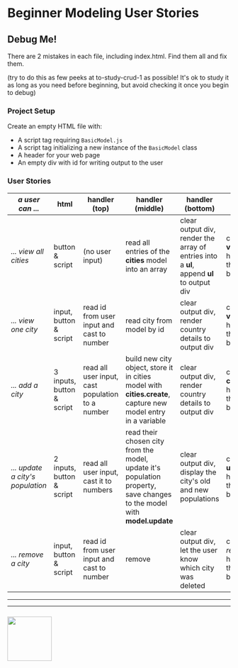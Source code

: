 # Beginner Modeling User Stories

## Debug Me!

There are 2 mistakes in each file, including index.html.  Find them all and fix them.

(try to do this as few peeks at to-study-crud-1 as possible! It's ok to study it as long as you need before beginning, but avoid checking it once you begin to debug)

### Project Setup

Create an empty HTML file with: 
* A script tag requiring ```BasicModel.js```
* A script tag initializing a new instance of the ```BasicModel``` class
* A header for your web page
* An empty div with id for writing output to the user

### User Stories

| _a user can ..._ | html |handler (top) | handler (middle) | handler (bottom) |   listener |
| --- | --- | --- | --- | --- | --- |
| _... view all cities_ | button & script | (no user input)  | read all entries of the __cities__ model into an array | clear output div, render the array of entries into a __ul__,  append __ul__ to output div |  connect the __view\_all__ handler to the new button |
| _... view one city_ | input, button & script | read id from user input and cast to number  | read city from model by id | clear output div, render country details to output div | connect the __view\_one__ handler to the new button |
| _... add a city_ | 3  inputs, button &  script | read all user input, cast population to a number | build new city object, store it in cities model with __cities.create__, capture new model entry in a variable | clear output div, render country details to output div | connect the __create\_city__ handler to the new button |
| _... update a city's population_ | 2  inputs, button &  script | read all user input, cast it to numbers  | read their chosen city from the model, update it's population property, save changes to the model with __model.update__ | clear output div, display the city's old and new populations | connect the __update\_city__ handler to the new button |
| _... remove a city_ | input, button & script | read id from user input and cast to number  | remove  | clear output div, let the user know which city was deleted | connect the _remove\_city_ handler to the new button |



___
___
### <a href="https://hackyourfuture.be" target="_blank"><img src="https://pbs.twimg.com/profile_images/984474625009741824/Bs_qKx6-_400x400.jpg" width="100" height="100"></img></a>
